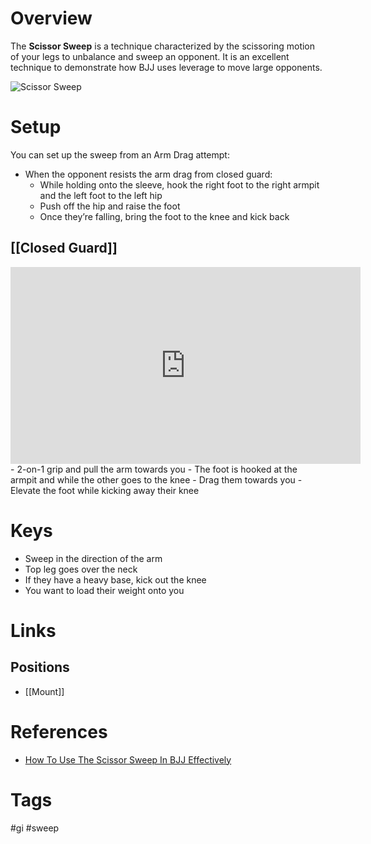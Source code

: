 # Overview
The **Scissor Sweep** is a technique characterized by the scissoring motion of your legs to unbalance and sweep an opponent. It is an excellent technique to demonstrate how BJJ uses leverage to move large opponents.

![Scissor Sweep](https://evolve-mma.com/wp-content/uploads/2022/01/scissors-sweep.jpg)
# Setup
You can set up the sweep from an Arm Drag attempt:

- When the opponent resists the arm drag from closed guard:
	- While holding onto the sleeve, hook the right foot to the right armpit and the left foot to the left hip
	- Push off the hip and raise the foot
	- Once they’re falling, bring the foot to the knee and kick back

## [[Closed Guard]]
<iframe width="560" height="315" src="https://www.youtube.com/embed/fcZJvERQcw0" title="YouTube video player" frameborder="0" allow="accelerometer; autoplay; clipboard-write; encrypted-media; gyroscope; picture-in-picture; web-share" allowfullscreen></iframe>
- 2-on-1 grip and pull the arm towards you
- The foot is hooked at the armpit and while the other goes to the knee
- Drag them towards you
- Elevate the foot while kicking away their knee

# Keys
- Sweep in the direction of the arm
- Top leg goes over the neck
- If they have a heavy base, kick out the knee
- You want to load their weight onto you

# Links
## Positions
 - [[Mount]]
# References
- [How To Use The Scissor Sweep In BJJ Effectively](https://evolve-mma.com/blog/how-to-use-the-scissor-sweep-in-bjj-effectively/)
# Tags
#gi #sweep 